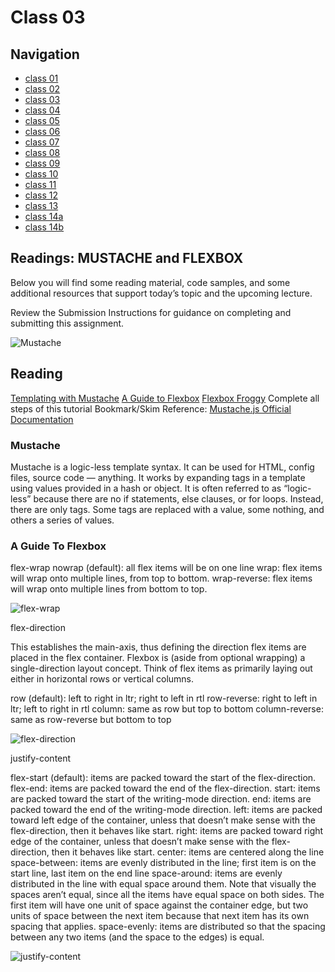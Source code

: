 # Class 03

## Navigation ##
 - [class 01](class-01.md)
 - [class 02](class-02.md)
 - [class 03](class-03.md) 
 - [class 04](class-04.md)
 - [class 05](class-05.md)
 - [class 06](class-06.md)
 - [class 07](class-07.md)
 - [class 08](class-08.md)
 - [class 09](class-09.md) 
 - [class 10](class-10.md)
 - [class 11](class-11.md)
 - [class 12](class-12.md)
 - [class 13](class-13.md)
 - [class 14a](class-14a.md)
 - [class 14b](class-14b.md)

## Readings: MUSTACHE and FLEXBOX
Below you will find some reading material, code samples, and some additional resources that support today’s topic and the upcoming lecture.

Review the Submission Instructions for guidance on completing and submitting this assignment.

![Mustache](https://miro.medium.com/max/1400/1*P9q0tkeaRY2l1JOXaVKAig.png)

## Reading ##
[Templating with Mustache](https://medium.com/@1sherlynn/javascript-templating-language-and-engine-mustache-js-with-node-and-express-f4c2530e73b2)
[A Guide to Flexbox](https://css-tricks.com/snippets/css/a-guide-to-flexbox/)
[Flexbox Froggy](https://flexboxfroggy.com/)
  Complete all steps of this tutorial
Bookmark/Skim
Reference: [Mustache.js Official Documentation](https://github.com/janl/mustache.js)


### Mustache

Mustache is a logic-less template syntax. It can be used for HTML, config files, source code — anything. It works by expanding tags in a template using values provided in a hash or object.
It is often referred to as “logic-less” because there are no if statements, else clauses, or for loops. Instead, there are only tags. Some tags are replaced with a value, some nothing, and others a series of values.



### A Guide To Flexbox


flex-wrap
nowrap (default): all flex items will be on one line
wrap: flex items will wrap onto multiple lines, from top to bottom.
wrap-reverse: flex items will wrap onto multiple lines from bottom to top.

![flex-wrap](https://css-tricks.com/wp-content/uploads/2018/10/flex-wrap.svg)



flex-direction

This establishes the main-axis, thus defining the direction flex items are placed in the flex container. Flexbox is (aside from optional wrapping) a single-direction layout concept. Think of flex items as primarily laying out either in horizontal rows or vertical columns.

row (default): left to right in ltr; right to left in rtl
row-reverse: right to left in ltr; left to right in rtl
column: same as row but top to bottom
column-reverse: same as row-reverse but bottom to top

![flex-direction](https://css-tricks.com/wp-content/uploads/2018/10/flex-direction.svg)



justify-content


flex-start (default): items are packed toward the start of the flex-direction.
flex-end: items are packed toward the end of the flex-direction.
start: items are packed toward the start of the writing-mode direction.
end: items are packed toward the end of the writing-mode direction.
left: items are packed toward left edge of the container, unless that doesn’t make sense with the flex-direction, then it behaves like start.
right: items are packed toward right edge of the container, unless that doesn’t make sense with the flex-direction, then it behaves like start.
center: items are centered along the line
space-between: items are evenly distributed in the line; first item is on the start line, last item on the end line
space-around: items are evenly distributed in the line with equal space around them. Note that visually the spaces aren’t equal, since all the items have equal space on both sides. The first item will have one unit of space against the container edge, but two units of space between the next item because that next item has its own spacing that applies.
space-evenly: items are distributed so that the spacing between any two items (and the space to the edges) is equal.

![justify-content](https://css-tricks.com/wp-content/uploads/2018/10/justify-content.svg)





